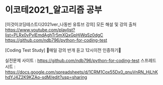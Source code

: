 # 이코테2021_알고리즘 공부


[이것이코딩테스트다2021ver_나동빈 유튜브 강의]
모든 해설 및 강의 출처
https://www.youtube.com/playlist?list=PLRx0vPvlEmdAghTr5mXQxGpHjWqSz0dgC
https://github.com/ndb796/python-for-coding-test

[Coding Test Study]
🌻매일 강의 반개 듣고 12시이전 인증하기🌻

실전문제 사이트 : https://github.com/ndb796/python-for-coding-test
스프레드 시트 : https://docs.google.com/spreadsheets/d/1CRM1Cox55Dx0_qnuVnRN_HjLhKhdYJ4Z2K9KZAo-sdM/edit?usp=sharing
